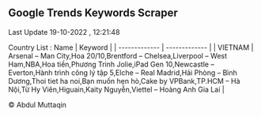 

## Google Trends Keywords Scraper 
 
Last Update 19-10-2022 , 12:21:48

Country List :
 Name  | Keyword |
| ------------- | ------------- |
| VIETNAM | Arsenal – Man City,Hoa 20/10,Brentford – Chelsea,Liverpool – West Ham,NBA,Hoa tiền,Phương Trinh Jolie,iPad Gen 10,Newcastle – Everton,Hành trình công lý tập 5,Elche – Real Madrid,Hải Phòng – Bình Dương,Thoi tiet ha noi,Bạn muốn hẹn hò,Cake by VPBank,TP.HCM – Hà Nội,Từ Hy Viên,Higuain,Kaity Nguyễn,Viettel – Hoàng Anh Gia Lai |



© Abdul Muttaqin 
